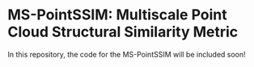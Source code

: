 # MS-PointSSIM: Multiscale Point Cloud Structural Similarity Metric

In this repository, the code for the MS-PointSSIM will be included soon!